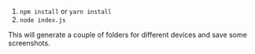 1. `npm install` or `yarn install`
2. `node index.js`

This will generate a couple of folders for different devices and save some screenshots.